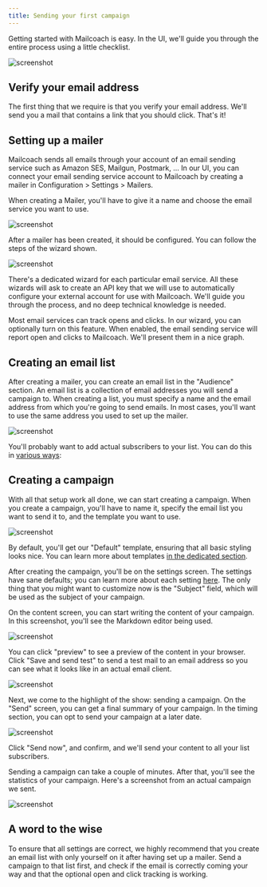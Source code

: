 ```yaml
---
title: Sending your first campaign
---
```


Getting started with Mailcoach is easy. In the UI, we'll guide you through the entire process using a little checklist.

![screenshot](/images/docs/self-hosted/v6/first/onboard.jpg)

## Verify your email address

The first thing that we require is that you verify your email address. We'll send you a mail that contains a link that you should click. That's it!

## Setting up a mailer

Mailcoach sends all emails through your account of an email sending service such as Amazon SES, Mailgun, Postmark, ...
In our UI, you can connect your email sending service account to Mailcoach by creating a mailer in Configuration > Settings > Mailers.

When creating a Mailer, you'll have to give it a name and choose the email service you want to use.

![screenshot](/images/docs/self-hosted/v6/first/create-mailer.jpg)

After a mailer has been created, it should be configured. You can follow the steps of the wizard shown.

![screenshot](/images/docs/self-hosted/v6/first/mailer.jpg)

There's a dedicated wizard for each particular email service. All these wizards will ask to create an API key that we will use to automatically configure your external account for use with Mailcoach. We'll guide you through the process, and no deep technical knowledge is needed.

Most email services can track opens and clicks. In our wizard, you can optionally turn on this feature. When enabled, the email sending service will report open and clicks to Mailcoach. We'll present them in a nice graph.

## Creating an email list

After creating a mailer, you can create an email list in the "Audience" section. An email list is a collection of email addresses you will send a campaign to. When creating a list, you must specify a name and the email address from which you're going to send emails. In most cases, you'll want to use the same address you used to set up the mailer.

![screenshot](/images/docs/self-hosted/v6/first/create-list.jpg)

You'll probably want to add actual subscribers to your list. You can do this in [various ways](/docs/self-hosted/v6/using-mailcoach/email-lists/adding-subscribers):

## Creating a campaign

With all that setup work all done, we can start creating a campaign. When you create a campaign, you'll have to name it, specify the email list you want to send it to, and the template you want to use.

![screenshot](/images/docs/self-hosted/v6/first/create-campaign.jpg)

By default, you'll get our "Default" template, ensuring that all basic styling looks nice. You can learn more about templates [in the dedicated section](/docs/cloud/using-mailcoach/templates/what-is-a-template).

After creating the campaign, you'll be on the settings screen. The settings have sane defaults; you can learn more about each setting [here](/docs/cloud/using-mailcoach/campaigns/creating-campaign#content-settings). The only thing that you might want to customize now is the "Subject" field, which will be used as the subject of your campaign.

On the content screen, you can start writing the content of your campaign. In this screenshot, you'll see the Markdown editor being used.

![screenshot](/images/docs/self-hosted/v6/first/content.jpg)


You can click "preview" to see a preview of the content in your browser. Click "Save and send test" to send a test mail to an email address so you can see what it looks like in an actual email client.

![screenshot](/images/docs/self-hosted/v6/first/preview.jpg)

Next, we come to the highlight of the show: sending a campaign. On the "Send" screen, you can get a final summary of your campaign. In the timing section, you can opt to send your campaign at a later date.

![screenshot](/images/docs/self-hosted/v6/first/send.jpg)

Click "Send now", and confirm, and we'll send your content to all your list subscribers.

Sending a campaign can take a couple of minutes. After that, you'll see the statistics of your campaign. Here's a screenshot from an actual campaign we sent.

![screenshot](/images/docs/self-hosted/v6/first/stats.jpg)

## A word to the wise

To ensure that all settings are correct, we highly recommend that you create an email list with only yourself on it after having set up a mailer. Send a campaign to that list first, and check if the email is correctly coming your way and that the optional open and click tracking is working.
